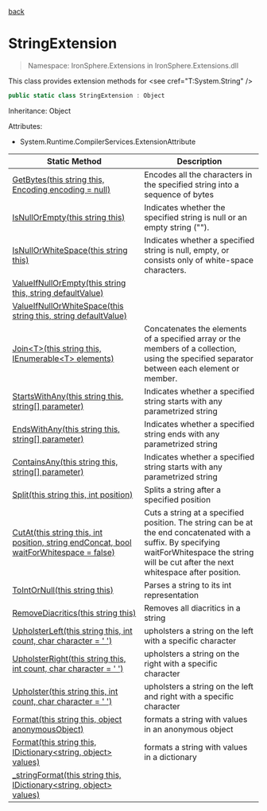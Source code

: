 ﻿[back](/IronSphere.Extensions/types)

# StringExtension

> Namespace: IronSphere.Extensions in  IronSphere.Extensions.dll

This class provides extension methods for &lt;see cref=&quot;T:System.String&quot; /&gt;

```csharp
public static class StringExtension : Object
```
Inheritance: Object



Attributes:

* System.Runtime.CompilerServices.ExtensionAttribute



| Static Method | Description |
| --- | --- |
| [GetBytes(this string this, Encoding encoding = null)](StringExtension_GetBytes(String,Encoding)) | Encodes all the characters in the specified string into a sequence of bytes |
| [IsNullOrEmpty(this string this)](StringExtension_IsNullOrEmpty(String)) | Indicates whether the specified string is null or an empty string (&quot;&quot;). |
| [IsNullOrWhiteSpace(this string this)](StringExtension_IsNullOrWhiteSpace(String)) | Indicates whether a specified string is null, empty, or consists only of white-space characters. |
| [ValueIfNullOrEmpty(this string this, string defaultValue)](StringExtension_ValueIfNullOrEmpty(String,String)) |  |
| [ValueIfNullOrWhiteSpace(this string this, string defaultValue)](StringExtension_ValueIfNullOrWhiteSpace(String,String)) |  |
| [Join&lt;T&gt;(this string this, IEnumerable&lt;T&gt; elements)](StringExtension_Join-T-(String,IEnumerable-T-)) | Concatenates the elements of a specified array or the members of a collection, using the specified separator between each element or member. |
| [StartsWithAny(this string this, string[] parameter)](StringExtension_StartsWithAny(String,String[])) | Indicates whether a specified string starts with any parametrized string |
| [EndsWithAny(this string this, string[] parameter)](StringExtension_EndsWithAny(String,String[])) | Indicates whether a specified string ends with any parametrized string |
| [ContainsAny(this string this, string[] parameter)](StringExtension_ContainsAny(String,String[])) | Indicates whether a specified string starts with any parametrized string |
| [Split(this string this, int position)](StringExtension_Split(String,Int32)) | Splits a string after a specified position |
| [CutAt(this string this, int position, string endConcat, bool waitForWhitespace = false)](StringExtension_CutAt(String,Int32,String,Boolean)) | Cuts a string at a specified position. The string can be at the end concatenated with a suffix. By specifying waitForWhitespace the string will be cut after the next whitespace after position. |
| [ToIntOrNull(this string this)](StringExtension_ToIntOrNull(String)) | Parses a string to its int representation |
| [RemoveDiacritics(this string this)](StringExtension_RemoveDiacritics(String)) | Removes all diacritics in a string |
| [UpholsterLeft(this string this, int count, char character = &#39; &#39;)](StringExtension_UpholsterLeft(String,Int32,Char)) | upholsters a string on the left with a specific character |
| [UpholsterRight(this string this, int count, char character = &#39; &#39;)](StringExtension_UpholsterRight(String,Int32,Char)) | upholsters a string on the right with a specific character |
| [Upholster(this string this, int count, char character = &#39; &#39;)](StringExtension_Upholster(String,Int32,Char)) | upholsters a string on the left and right with a specific character |
| [Format(this string this, object anonymousObject)](StringExtension_Format(String,Object)) | formats a string with values in an anonymous object |
| [Format(this string this, IDictionary&lt;string, object&gt; values)](StringExtension_Format(String,IDictionary-String,Object-)) | formats a string with values in a dictionary |
| [_stringFormat(this string this, IDictionary&lt;string, object&gt; values)](StringExtension__stringFormat(String,IDictionary-String,Object-)) |  |

